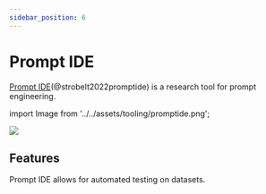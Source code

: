 ```yaml
---
sidebar_position: 6
---
```


# Prompt IDE 

[Prompt IDE](https://prompt.vizhub.ai)(@strobelt2022promptide) is a research tool for prompt engineering.


import Image from '../../assets/tooling/promptide.png';

<div style={{textAlign: 'center'}}>
  <img src={Image} style={{width: "750px"}} />
</div>

## Features

Prompt IDE allows for automated testing on datasets.